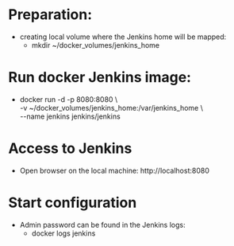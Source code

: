 # Preparation:
- creating local volume where the Jenkins home will be mapped:
	- mkdir ~/docker_volumes/jenkins_home

# Run docker Jenkins image:
- docker run -d -p 8080:8080 \\ \
  -v ~/docker_volumes/jenkins_home:/var/jenkins_home \\ \
  --name jenkins jenkins/jenkins

# Access to Jenkins
- Open browser on the local machine: http://localhost:8080

# Start configuration
- Admin password can be found in the Jenkins logs:
	- docker logs jenkins 
